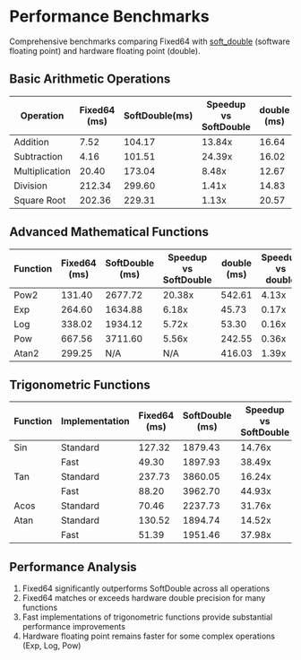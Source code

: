 # Performance Benchmarks

Comprehensive benchmarks comparing Fixed64 with [soft_double](https://github.com/ckormanyos/soft_double.git) (software floating point) and hardware floating point (double).

## Basic Arithmetic Operations

| Operation      | Fixed64 (ms) | SoftDouble(ms) | Speedup vs SoftDouble | double (ms) | Speedup vs double |
|----------------|--------------|----------------|-----------------------|-------------|-------------------|
| Addition       | 7.52         | 104.17         | 13.84x                | 16.64       | 2.21x             |
| Subtraction    | 4.16         | 101.51         | 24.39x                | 16.02       | 3.85x             |
| Multiplication | 20.40        | 173.04         | 8.48x                 | 12.67       | 0.62x             |
| Division       | 212.34       | 299.60         | 1.41x                 | 14.83       | 0.07x             |
| Square Root    | 202.36       | 229.31         | 1.13x                 | 20.57       | 0.10x             |

## Advanced Mathematical Functions

| Function | Fixed64 (ms) | SoftDouble (ms) | Speedup vs SoftDouble | double (ms) | Speedup vs double |
|----------|--------------|-----------------|------------------------|-------------|-------------------|
| Pow2     | 131.40       | 2677.72         | 20.38x                 | 542.61      | 4.13x             |
| Exp      | 264.60       | 1634.88         | 6.18x                  | 45.73       | 0.17x             |
| Log      | 338.02       | 1934.12         | 5.72x                  | 53.30       | 0.16x             |
| Pow      | 667.56       | 3711.60         | 5.56x                  | 242.55      | 0.36x             |
| Atan2    | 299.25       | N/A             | N/A                    | 416.03      | 1.39x             |

## Trigonometric Functions

| Function | Implementation | Fixed64 (ms) | SoftDouble (ms) | Speedup vs SoftDouble | double (ms) | Speedup vs double |
|----------|---------------|--------------|-----------------|------------------------|-------------|-------------------|
| Sin      | Standard      | 127.32       | 1879.43         | 14.76x                 | 88.99       | 0.70x             |
|          | Fast          | 49.30        | 1897.93         | 38.49x                 | 91.08       | 1.85x             |
| Tan      | Standard      | 237.73       | 3860.05         | 16.24x                 | 110.80      | 0.47x             |
|          | Fast          | 88.20        | 3962.70         | 44.93x                 | 113.34      | 1.28x             |
| Acos     | Standard      | 70.46        | 2237.73         | 31.76x                 | 187.48      | 2.66x             |
| Atan     | Standard      | 130.52       | 1894.74         | 14.52x                 | 180.56      | 1.38x             |
|          | Fast          | 51.39        | 1951.46         | 37.98x                 | 184.54      | 3.59x             |

## Performance Analysis

1. Fixed64 significantly outperforms SoftDouble across all operations
2. Fixed64 matches or exceeds hardware double precision for many functions
3. Fast implementations of trigonometric functions provide substantial performance improvements
4. Hardware floating point remains faster for some complex operations (Exp, Log, Pow) 